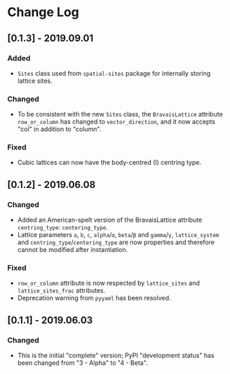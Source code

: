 # Change Log

## [0.1.3] - 2019.09.01

### Added

- `Sites` class used from `spatial-sites` package for internally storing lattice sites.

### Changed

- To be consistent with the new `Sites` class, the `BravaisLattice` attribute `row_or_column` has changed to `vector_direction`, and it now accepts "col" in addition to "column".

### Fixed

- Cubic lattices can now have the body-centred (I) centring type.

## [0.1.2] - 2019.06.08

### Changed

- Added an American-spelt version of the BravaisLattice attribute `centring_type`: `centering_type`.
- Lattice parameters `a`, `b`, `c`, `alpha`/`α`, `beta`/`β` and `gamma`/`γ`, `lattice_system` and `centring_type`/`centering_type` are now properties and therefore cannot be modified after instantiation.

### Fixed

- `row_or_column` attribute is now respected by `lattice_sites` and `lattice_sites_frac` attributes.
- Deprecation warning from `pyyaml` has been resolved.

## [0.1.1] - 2019.06.03

### Changed

- This is the initial "complete" version; PyPI "development status" has been changed from "3 - Alpha" to "4 - Beta".
